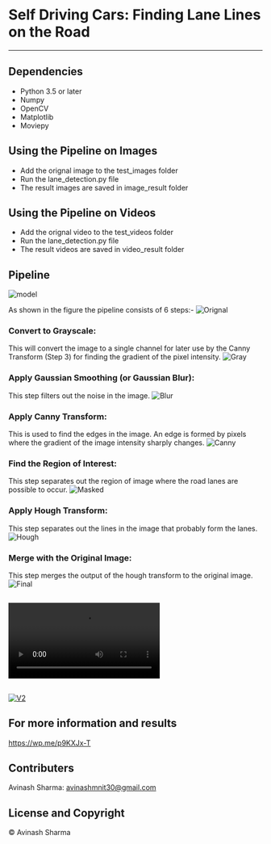 # Self Driving Cars: Finding Lane Lines on the Road

---

## Dependencies
* Python 3.5 or later
* Numpy
* OpenCV
* Matplotlib
* Moviepy

## Using the Pipeline on Images
* Add the orignal image to the test_images folder 
* Run the lane_detection.py file 
* The result images are saved in image_result folder

## Using the Pipeline on Videos
* Add the orignal video to the test_videos folder
* Run the lane_detection.py file
* The result videos are saved in video_result folder


## Pipeline
![model](./Pipeline/pipeline_v2jpeg1.jpeg)

As shown in the figure the pipeline consists of 6 steps:-
![Orignal](./test_images/solidWhiteRight.jpg)
### Convert to Grayscale: 
This will convert the image to a single channel for later use by the Canny Transform (Step 3) for finding the gradient of the pixel intensity.
![Gray](./image_result/2_gray_solidWhiteCurve.jpg)
### Apply Gaussian Smoothing (or Gaussian Blur): 
This step filters out the noise in the image.
![Blur](./image_result/3_blur_solidWhiteCurve.jpg)
### Apply Canny Transform: 
This is used to find the edges in the image. An edge is formed by pixels where the gradient of the image intensity sharply changes.
![Canny](./image_result/4_canny_solidWhiteCurve.jpg)
### Find the Region of Interest: 
This step separates out the region of image where the road lanes are possible to occur.
![Masked](./image_result/5_masked_solidWhiteCurve.jpg)
### Apply Hough Transform: 
This step separates out the lines in the image that probably form the lanes.
![Hough](./image_result/6_hough_solidWhiteCurve.jpg)
### Merge with the Original Image: 
This step merges the output of the hough transform to the original image.
![Final](./image_result/2_final_solidWhiteCurve.jpg)

##
![V1](./video_result/final_solidWhiteRight.mp4)

##
[![V2](./test_images/solidWhiteRight.jpg)](./video_result/final_solidWhiteRight.mp4)


## For more information and results
https://wp.me/p9KXJx-T

## Contributers
Avinash Sharma: avinashmnit30@gmail.com

## License and Copyright
© Avinash Sharma

